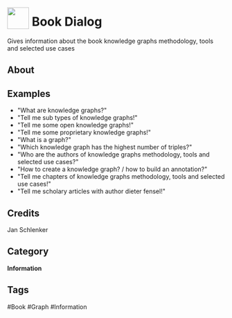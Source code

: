 # <img src="https://raw.githack.com/FortAwesome/Font-Awesome/master/svgs/solid/book.svg" card_color="#5B6984" width="50" height="50" style="vertical-align:bottom"/> Book Dialog
Gives information about the book knowledge graphs methodology, tools and selected use cases

## About


## Examples
* "What are knowledge graphs?"
* "Tell me sub types of knowledge graphs!"
* "Tell me some open knowledge graphs!"
* "Tell me some proprietary knowledge graphs!"
* "What is a graph?"
* "Which knowledge graph has the highest number of triples?"
* "Who are the authors of knowledge graphs methodology, tools and selected use cases?"
* "How to create a knowledge graph? / how to build an annotation?"
* "Tell me chapters of knowledge graphs methodology, tools and selected use cases!"
* "Tell me scholary articles with author dieter fensel!"

## Credits
Jan Schlenker

## Category
**Information**

## Tags
#Book
#Graph
#Information

